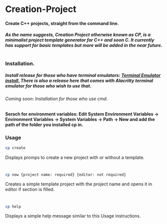 # Creation-Project
#### Create C++ projects, straight from the command line.

##### As the name suggests, Creation Project otherwise known as CP, is a minimalist project template generator for C++ and soon C. It currently has support for basic templates but more will be added in the near future.
#
### Installation. 
##### Install release for those who have terminal emulators: [Terminal Emulator install.](https://github.com/Maou-Shimazu/Creation-Project/releases/tag/v2) There is also a release here that comes with Alacritty terminal emulator for those who wish to use that.
###### Coming soon: Installation for those who use cmd.

#### Serach for environment variables: Edit System Environment Variables -> Environment Variables -> System Variables -> Path -> New and add the path of the folder you installed cp in.

### Usage
```sh
cp create
```
Displays promps to create a new project with or without a template.
#
```sh
cp new {project name: required} {editor: not required}
```
Creates a simple template project with the project name and opens it in editor if section is filled.
#
```sh
cp help
```
Displays a simple help message similar to this Usage instructions.
